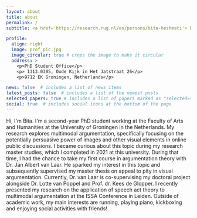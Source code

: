 ```yaml
---
layout: about
title: about
permalink: /
subtitle: <a href='https://research.rug.nl/en/persons/bita-heshmati'> Faculty of Arts and Humanities / Department of Theoretical Philosophy, University of Groningen </a>

profile:
  align: right
  image: prof_pic.jpg
  image_circular: true # crops the image to make it circular
  address: >
    <p>PhD Student Office</p>
    <p> 1313.0305, Oude Kijk in Het Jatstraat 26</p>
    <p>9712 EK Groningen, Netherlands</p>

news: false  # includes a list of news items
latest_posts: false  # includes a list of the newest posts
selected_papers: true # includes a list of papers marked as "selected={true}"
social: true  # includes social icons at the bottom of the page
---
```


Hi, I'm Bita. I'm a second-year PhD student working at the Faculty of Arts and Humanities at the University of Groningen in the Netherlands. My research explores multimodal argumentation, specifically focusing on the potentially persuasive power of images and other visual elements in online public discussions. I became curious about this topic during my research master studies, which I completed in 2021 at this university. During that time, I had the chance to take my first course in argumentation theory with Dr. Jan Albert van Laar. He sparked my interest in this topic and subsequently supervised my master thesis on appeal to pity in visual argumentation. Currently, Dr. van Laar is co-supervising my doctoral project alongside Dr. Lotte van Poppel and Prof. dr. Kees de Glopper. I recently presented my research on the application of speech act theory to multimodal argumentation at the ISSA Conference in Leiden. 
Outside of academic work, my main interests are running, playing piano, kickboxing and enjoying social activities with friends!










